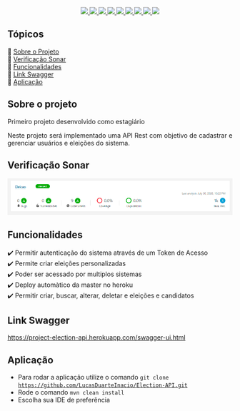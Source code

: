 <p align="center">
  <a href="https://www.java.com/pt_BR/">
    <img src="https://img.shields.io/static/v1?label=java&message=1.8&color=blue&style=for-the-badge&logo=JAVA"/>
  </a>
  <a href="https://spring.io/">
    <img src="https://img.shields.io/static/v1?label=spring&message=framework&color=green&style=for-the-badge&logo=SPRING"/>
  </a>
  <a href="https://www.heroku.com/">
    <img src="https://img.shields.io/static/v1?label=heroku&message=deploy&color=blueviolet&style=for-the-badge&logo=HEROKU"/>
  </a>
  <a href="https://maven.apache.org/">
    <img src="https://img.shields.io/static/v1?label=maven&message=3.1.1&color=orange&style=for-the-badge&logo=APACHE"/>
  </a>
  <a href="https://www.h2database.com/">
    <img src="https://img.shields.io/static/v1?label=h2&message=database&color=blue&style=for-the-badge&"/>
  </a>
  <a href="https://www.sonarqube.org/">
    <img src="https://img.shields.io/static/v1?label=sonar&message=6.7.7&color=blue&style=for-the-badge&logo=SONARQUBE"/>
  </a>
  <a href="https://www.postman.com/">
    <img src="https://img.shields.io/static/v1?label=postman&message=7.27.1&color=orange&style=for-the-badge&logo=POSTMAN"/>
  </a>
  <a href="https://swagger.io/">
    <img src="https://img.shields.io/static/v1?label=swagger&message=framework&color=green&style=for-the-badge&logo=SWAGGER"/>
  </a>
    <img src="http://img.shields.io/static/v1?label=STATUS&message=em andamento&color=blue&style=for-the-badge"/>
</p>

## Tópicos
:white_square_button: [Sobre o Projeto](#sobre-o-projeto)    
:white_square_button: [Verificação Sonar](#verificação-sonar)      
:white_square_button: [Funcionalidades](#funcionalidades)      
:white_square_button: [Link Swagger](#link-swagger)  
:white_square_button: [Aplicação](#aplicação)   


## Sobre o projeto
<p align="justify">Primeiro projeto desenvolvido como estagiário</p>
<p align="justify">Neste projeto será implementado uma API Rest com objetivo de cadastrar e gerenciar usuários e eleições do sistema.</p>

## Verificação Sonar
<img src="https://github.com/LucasDuarteInacio/Election-API/blob/master/verificacao_sonar.png"/> 

## Funcionalidades
:heavy_check_mark: Permitir autenticação do sistema através de um Token de Acesso     
:heavy_check_mark: Permite criar eleições personalizadas  
:heavy_check_mark: Poder ser acessado por multiplos sistemas  
:heavy_check_mark: Deploy automàtico da master no heroku   
:heavy_check_mark: Permitir criar, buscar, alterar, deletar e eleições e candidatos   

## Link Swagger 
https://project-election-api.herokuapp.com/swagger-ui.html

## Aplicação
* Para rodar a aplicação utilize o comando <code>git clone https://github.com/LucasDuarteInacio/Election-API.git</code>
* Rode o comando <code>mvn clean install</code>
* Escolha sua IDE de preferência

